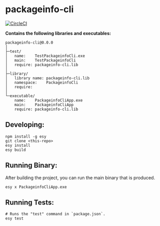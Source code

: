 # packageinfo-cli


[![CircleCI](https://circleci.com/gh/yourgithubhandle/packageinfo-cli/tree/master.svg?style=svg)](https://circleci.com/gh/yourgithubhandle/packageinfo-cli/tree/master)


**Contains the following libraries and executables:**

```
packageinfo-cli@0.0.0
│
├─test/
│   name:    TestPackageinfoCli.exe
│   main:    TestPackageinfoCli
│   require: packageinfo-cli.lib
│
├─library/
│   library name: packageinfo-cli.lib
│   namespace:    PackageinfoCli
│   require:
│
└─executable/
    name:    PackageinfoCliApp.exe
    main:    PackageinfoCliApp
    require: packageinfo-cli.lib
```

## Developing:

```
npm install -g esy
git clone <this-repo>
esy install
esy build
```

## Running Binary:

After building the project, you can run the main binary that is produced.

```
esy x PackageinfoCliApp.exe 
```

## Running Tests:

```
# Runs the "test" command in `package.json`.
esy test
```
